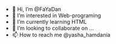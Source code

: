 - 👋 Hi, I’m @FaYaDan
- 👀 I’m interested in Web-programing
- 🌱 I’m currently learning HTML
- 💞️ I’m looking to collaborate on ...
- 📫 How to reach me @yasha_hamdania

<!---
FaYaDan/FaYaDan is a ✨ special ✨ repository because its `README.md` (this file) appears on your GitHub profile.
You can click the Preview link to take a look at your changes.
--->
